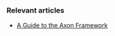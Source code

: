 ### Relevant articles

- [A Guide to the Axon Framework](http://www.baeldung.com/axon-cqrs-event-sourcing)
